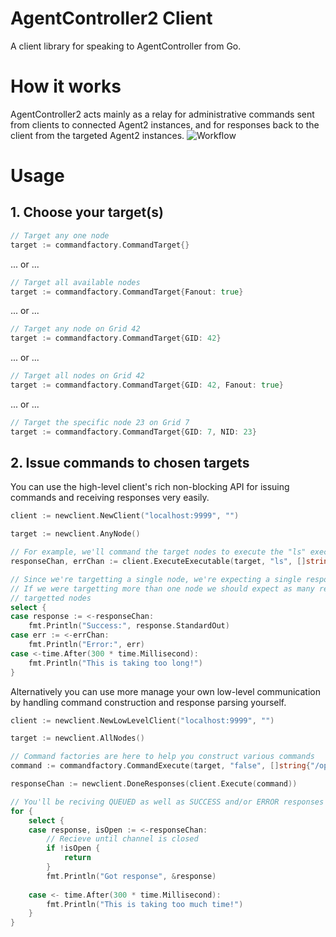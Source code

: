 # AgentController2 Client #
A client library for speaking to AgentController from Go.

# How it works #
AgentController2 acts mainly as a relay for administrative commands sent from clients to connected Agent2 instances, and for 
responses back to the client from the targeted Agent2 instances.
![Workflow](https://raw.githubusercontent.com/Jumpscale/agentcontroller2/master/newclient/ac2.png)

# Usage #
## 1. Choose your target(s) ##
```go
// Target any one node
target := commandfactory.CommandTarget{}
```
... or ...
```go
// Target all available nodes
target := commandfactory.CommandTarget{Fanout: true}
```
... or ...
```go
// Target any node on Grid 42
target := commandfactory.CommandTarget{GID: 42}
```
... or ...
```go
// Target all nodes on Grid 42
target := commandfactory.CommandTarget{GID: 42, Fanout: true}
```
... or ...
```go
// Target the specific node 23 on Grid 7
target := commandfactory.CommandTarget{GID: 7, NID: 23}
```

## 2. Issue commands to chosen targets ##
You can use the high-level client's rich non-blocking API for issuing commands and receiving responses very easily.
```go
client := newclient.NewClient("localhost:9999", "")

target := newclient.AnyNode()

// For example, we'll command the target nodes to execute the "ls" executable with the arguments "/opt"
responseChan, errChan := client.ExecuteExecutable(target, "ls", []string{"/opt"})

// Since we're targetting a single node, we're expecting a single response
// If we were targetting more than one node we should expect as many responses out of the response channel as there are
// targetted nodes
select {
case response := <-responseChan:
	fmt.Println("Success:", response.StandardOut)
case err := <-errChan:
	fmt.Println("Error:", err)
case <-time.After(300 * time.Millisecond):
	fmt.Println("This is taking too long!")
}
```

Alternatively you can use more manage your own low-level communication by handling command construction and response parsing yourself.

```go
client := newclient.NewLowLevelClient("localhost:9999", "")

target := newclient.AllNodes()

// Command factories are here to help you construct various commands
command := commandfactory.CommandExecute(target, "false", []string{"/opt"})

responseChan := newclient.DoneResponses(client.Execute(command))

// You'll be reciving QUEUED as well as SUCCESS and/or ERROR responses from each targeted agent
for {
	select {
	case response, isOpen := <-responseChan:
		// Recieve until channel is closed
		if !isOpen {
			return
		}
		fmt.Println("Got response", &response)
		
	case <- time.After(300 * time.Millisecond):
		fmt.Println("This is taking too much time!")
	}
}
```

